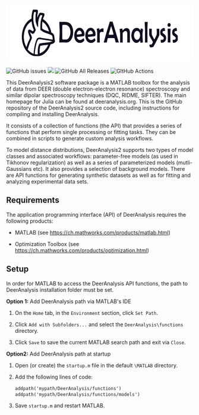 
<a name="logo"/>
<img src="./docsrc/source/logo_dark.png" alt="DeerAnalysis Logo" width="700" height="150"></img>
</a>
</div>

![GitHub issues](https://img.shields.io/github/issues-raw/luisfabib/DeerAnalysis2?style=flat-square)
<img src="https://img.shields.io/badge/MATLAB-%3C2019a-brightgreen?style=flat-square"></img>
![GitHub All Releases](https://img.shields.io/github/downloads/luisfabib/DeerAnalysis2/total?style=flat-square)
![GItHub Actions](https://github.com/luisfabib/DeerAnalysis2/workflows/Webpage%20update/badge.svg?style=flat-square)

This DeerAnalysis2 software package is a MATLAB toolbox for the analysis of data from DEER (double electron-electron resonance) spectroscopy and similar dipolar spectroscopy techniques (DQC, RIDME, SIFTER). The main homepage for Julia can be found at deeranalysis.org. This is the GitHub repository of the DeerAnalysis2 source code, including instructions for compiling and installing DeerAnalysis.

It consists of a collection of functions (the API) that provides a series of functions that perform single processing or fitting tasks. They can be combined in scripts to generate custom analysis workflows.

To model distance distributions, DeerAnalysis2 supports two types of model classes and associated workflows: parameter-free models (as used in Tikhonov regularization) as well as a series of parameterized models (mutli-Gaussians etc). It also provides a selection of background models. There are API functions for generating synthetic datasets as well as for fitting and analyzing experimental data sets.

Requirements
---------------
The application programming interface (API) of DeerAnalysis requires the following products:

  * MATLAB (see <https://ch.mathworks.com/products/matlab.html>)
    
  * Optimization Toolbox (see <https://ch.mathworks.com/products/optimization.html>)

Setup
---------------
In order for MATLAB to access the DeerAnalysis API functions, the path to DeerAnalysis installation folder must be set.

**Option 1:** Add DeerAnalysis path via MATLAB's IDE

1) On the ``Home`` tab, in the ``Environment`` section, click ``Set Path``. 

2) Click ``Add with Subfolders...`` and select the ``DeerAnalysis\functions`` directory. 

3) Click ``Save`` to save the current MATLAB search path and exit via ``Close``.

**Option2:**  Add DeerAnalysis path at startup

1) Open (or create) the ``startup.m`` file in the default ``\MATLAB`` directory.

2) Add the following lines of code:

       addpath('mypath/DeerAnalysis/functions')
       addpath('mypath/DeerAnalysis/functions/models')

3) Save ``startup.m`` and restart MATLAB.



